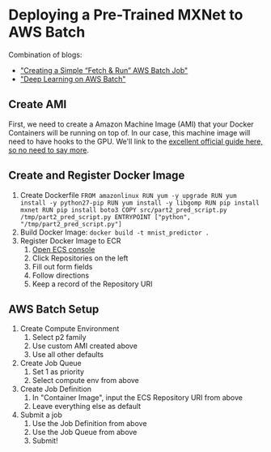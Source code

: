 # Deploying a Pre-Trained MXNet to AWS Batch
Combination of blogs: 
- ["Creating a Simple “Fetch & Run” AWS Batch Job"](https://aws.amazon.com/blogs/compute/creating-a-simple-fetch-and-run-aws-batch-job/)
- ["Deep Learning on AWS Batch"](https://aws.amazon.com/blogs/compute/deep-learning-on-aws-batch/)

## Create AMI
First, we need to create a Amazon Machine Image (AMI) that your Docker Containers will be running on top of. In our case, this machine image will need to have hooks to the GPU. We'll link to the [excellent official guide here, so no need to say more](http://docs.aws.amazon.com/batch/latest/userguide/batch-gpu-ami.html).

## Create and Register Docker Image
1. Create Dockerfile
	`FROM amazonlinux
	RUN yum -y upgrade
	RUN yum install -y python27-pip
	RUN yum install -y libgomp
	RUN pip install mxnet
	RUN pip install boto3
	COPY src/part2_pred_script.py /tmp/part2_pred_script.py
	ENTRYPOINT ["python", "/tmp/part2_pred_script.py"]`
2. Build Docker Image: `docker build -t mnist_predictor .`
3. Register Docker Image to ECR
	1. [Open ECS console](https://console.aws.amazon.com/ecs)
	2. Click Repositories on the left
	3. Fill out form fields
	4. Follow directions
	5. Keep a record of the Repository URI

## AWS Batch Setup
1. Create Compute Environment
	1. Select p2 family
	2. Use custom AMI created above
	3. Use all other defaults
2. Create Job Queue
	1. Set 1 as priority
	2. Select compute env from above
3. Create Job Definition
	1. In "Container Image", input the ECS Repository URI from above
	2. Leave everything else as default
4. Submit a job
	1. Use the Job Definition from above
	2. Use the Job Queue from above
	3. Submit!